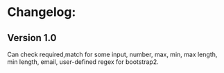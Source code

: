 # Changelog:

## Version 1.0
Can check required,match for some input,  number, max, min, max length, min length, email, user-defined regex for bootstrap2.
